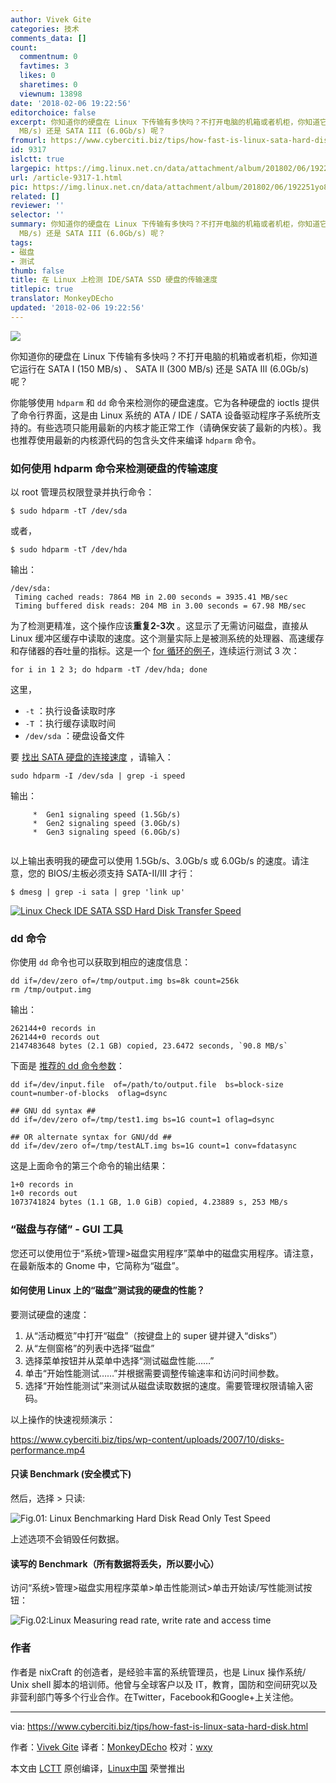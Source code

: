 ```yaml
---
author: Vivek Gite
categories: 技术
comments_data: []
count:
  commentnum: 0
  favtimes: 3
  likes: 0
  sharetimes: 0
  viewnum: 13898
date: '2018-02-06 19:22:56'
editorchoice: false
excerpt: 你知道你的硬盘在 Linux 下传输有多快吗？不打开电脑的机箱或者机柜，你知道它运行在 SATA I (150 MB/s) 、 SATA II (300
  MB/s) 还是 SATA III (6.0Gb/s) 呢？
fromurl: https://www.cyberciti.biz/tips/how-fast-is-linux-sata-hard-disk.html
id: 9317
islctt: true
largepic: https://img.linux.net.cn/data/attachment/album/201802/06/192251yo898kcvcc24cqhp.jpg
url: /article-9317-1.html
pic: https://img.linux.net.cn/data/attachment/album/201802/06/192251yo898kcvcc24cqhp.jpg.thumb.jpg
related: []
reviewer: ''
selector: ''
summary: 你知道你的硬盘在 Linux 下传输有多快吗？不打开电脑的机箱或者机柜，你知道它运行在 SATA I (150 MB/s) 、 SATA II (300
  MB/s) 还是 SATA III (6.0Gb/s) 呢？
tags:
- 磁盘
- 测试
thumb: false
title: 在 Linux 上检测 IDE/SATA SSD 硬盘的传输速度
titlepic: true
translator: MonkeyDEcho
updated: '2018-02-06 19:22:56'
---
```


![](/data/attachment/album/201802/06/192251yo898kcvcc24cqhp.jpg)


你知道你的硬盘在 Linux 下传输有多快吗？不打开电脑的机箱或者机柜，你知道它运行在 SATA I (150 MB/s) 、 SATA II (300 MB/s) 还是 SATA III (6.0Gb/s) 呢？


你能够使用 `hdparm` 和 `dd` 命令来检测你的硬盘速度。它为各种硬盘的 ioctls 提供了命令行界面，这是由 Linux 系统的 ATA / IDE / SATA 设备驱动程序子系统所支持的。有些选项只能用最新的内核才能正常工作（请确保安装了最新的内核）。我也推荐使用最新的内核源代码的包含头文件来编译 `hdparm` 命令。


### 如何使用 hdparm 命令来检测硬盘的传输速度


以 root 管理员权限登录并执行命令：



```
$ sudo hdparm -tT /dev/sda

```

或者，



```
$ sudo hdparm -tT /dev/hda

```

输出：



```
/dev/sda:
 Timing cached reads: 7864 MB in 2.00 seconds = 3935.41 MB/sec
 Timing buffered disk reads: 204 MB in 3.00 seconds = 67.98 MB/sec

```

为了检测更精准，这个操作应该**重复2-3次** 。这显示了无需访问磁盘，直接从 Linux 缓冲区缓存中读取的速度。这个测量实际上是被测系统的处理器、高速缓存和存储器的吞吐量的指标。这是一个 [for 循环的例子](https://www.cyberciti.biz/faq/bash-for-loop/)，连续运行测试 3 次：



```
for i in 1 2 3; do hdparm -tT /dev/hda; done

```

这里，


* `-t` ：执行设备读取时序
* `-T` ：执行缓存读取时间
* `/dev/sda` ：硬盘设备文件


要 [找出 SATA 硬盘的连接速度](https://www.cyberciti.biz/faq/linux-command-to-find-sata-harddisk-link-speed/) ，请输入：



```
sudo hdparm -I /dev/sda | grep -i speed

```

输出：



```
     *  Gen1 signaling speed (1.5Gb/s)
     *  Gen2 signaling speed (3.0Gb/s)
     *  Gen3 signaling speed (6.0Gb/s)


```

以上输出表明我的硬盘可以使用 1.5Gb/s、3.0Gb/s 或 6.0Gb/s 的速度。请注意，您的 BIOS/主板必须支持 SATA-II/III 才行：



```
$ dmesg | grep -i sata | grep 'link up'

```

[![Linux Check IDE SATA SSD Hard Disk Transfer Speed](/data/attachment/album/201802/06/192257w78t9tpt17k7r72k.jpg)](https://www.cyberciti.biz/tips/wp-content/uploads/2007/10/Linux-Check-IDE-SATA-SSD-Hard-Disk-Transfer-Speed.jpg)


### dd 命令


你使用 `dd` 命令也可以获取到相应的速度信息：



```
dd if=/dev/zero of=/tmp/output.img bs=8k count=256k
rm /tmp/output.img

```

输出：



```
262144+0 records in
262144+0 records out
2147483648 bytes (2.1 GB) copied, 23.6472 seconds, `90.8 MB/s`

```

下面是 [推荐的 dd 命令参数](https://www.cyberciti.biz/faq/howto-linux-unix-test-disk-performance-with-dd-command/)：



```
dd if=/dev/input.file  of=/path/to/output.file  bs=block-size  count=number-of-blocks  oflag=dsync

## GNU dd syntax ##
dd if=/dev/zero of=/tmp/test1.img bs=1G count=1 oflag=dsync

## OR alternate syntax for GNU/dd ##
dd if=/dev/zero of=/tmp/testALT.img bs=1G count=1 conv=fdatasync

```

这是上面命令的第三个命令的输出结果：



```
1+0 records in
1+0 records out
1073741824 bytes (1.1 GB, 1.0 GiB) copied, 4.23889 s, 253 MB/s

```

### “磁盘与存储” - GUI 工具


您还可以使用位于“系统>管理>磁盘实用程序”菜单中的磁盘实用程序。请注意，在最新版本的 Gnome 中，它简称为“磁盘”。


#### 如何使用 Linux 上的“磁盘”测试我的硬盘的性能？


要测试硬盘的速度：


1. 从“活动概览”中打开“磁盘”（按键盘上的 super 键并键入“disks”）
2. 从“左侧窗格”的列表中选择“磁盘”
3. 选择菜单按钮并从菜单中选择“测试磁盘性能……”
4. 单击“开始性能测试……”并根据需要调整传输速率和访问时间参数。
5. 选择“开始性能测试”来测试从磁盘读取数据的速度。需要管理权限请输入密码。


以上操作的快速视频演示：


<https://www.cyberciti.biz/tips/wp-content/uploads/2007/10/disks-performance.mp4>


#### 只读 Benchmark (安全模式下)


然后，选择 > 只读:


![Fig.01: Linux Benchmarking Hard Disk Read Only Test Speed](/data/attachment/album/201802/06/192257lmuyvttkzzz1zx0v.png "Linux Benchmark Hard Disk Speed")


上述选项不会销毁任何数据。


#### 读写的 Benchmark（所有数据将丢失，所以要小心）


访问“系统>管理>磁盘实用程序菜单>单击性能测试>单击开始读/写性能测试按钮：


![Fig.02:Linux Measuring read rate, write rate and access time](/data/attachment/album/201802/06/192257v48g48fr4vgmrrdb.png "Linux Hard Disk Benchmark Read / Write Rate and Access Time")


### 作者


作者是 nixCraft 的创造者，是经验丰富的系统管理员，也是 Linux 操作系统/ Unix shell 脚本的培训师。他曾与全球客户以及 IT，教育，国防和空间研究以及非营利部门等多个行业合作。在Twitter，Facebook和Google+上关注他。




---


via: <https://www.cyberciti.biz/tips/how-fast-is-linux-sata-hard-disk.html>


作者：[Vivek Gite](https://www.cyberciti.biz/) 译者：[MonkeyDEcho](https://github.com/MonkeyDEcho) 校对：[wxy](https://github.com/wxy)


本文由 [LCTT](https://github.com/LCTT/TranslateProject) 原创编译，[Linux中国](https://linux.cn/) 荣誉推出